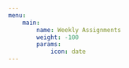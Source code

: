 ```yaml
---
menu:
    main:
        name: Weekly Assignments
        weight: -100
        params:
            icon: date
---
```













































































































